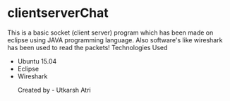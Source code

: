 # clientserverChat
This is a basic socket (client server) program which has been made on eclipse using JAVA programming language. Also software's like wireshark has been used to read the packets! 
Technologies Used
<ul>
  <li>Ubuntu 15.04</li>
  <li>Eclipse</li>
  <li>Wireshark</li>
  
  
Created by - Utkarsh Atri
